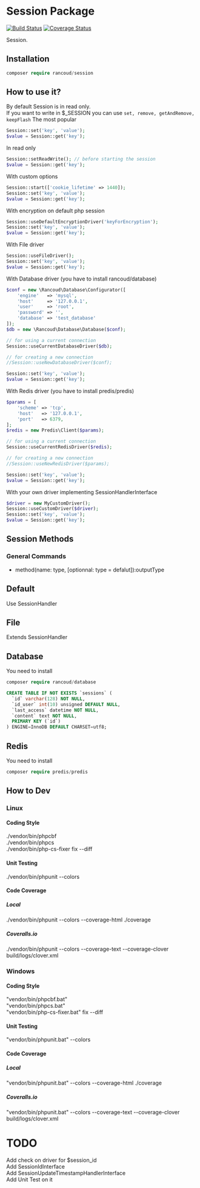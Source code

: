 # Session Package

[![Build Status](https://travis-ci.org/rancoud/Session.svg?branch=master)](https://travis-ci.org/rancoud/Session) [![Coverage Status](https://coveralls.io/repos/github/rancoud/Session/badge.svg?branch=master)](https://coveralls.io/github/rancoud/Session?branch=master)

Session.  

## Installation
```php
composer require rancoud/session
```

## How to use it?
By default Session is in read only.  
If you want to write in $_SESSION you can use `set, remove, getAndRemove, keepFlash`
The most popular
```php
Session::set('key', 'value');
$value = Session::get('key');
```
In read only
```php
Session::setReadWrite(); // before starting the session
$value = Session::get('key');
```
With custom options
```php
Session::start(['cookie_lifetime' => 1440]);
Session::set('key', 'value');
$value = Session::get('key');
```
With encryption on default php session
```php
Session::useDefaultEncryptionDriver('keyForEncryption');
Session::set('key', 'value');
$value = Session::get('key');
```
With File driver
```php
Session::useFileDriver();
Session::set('key', 'value');
$value = Session::get('key');
```
With Database driver (you have to install rancoud/database)
```php
$conf = new \Rancoud\Database\Configurator([
    'engine'   => 'mysql',
    'host'     => '127.0.0.1',
    'user'     => 'root',
    'password' => '',
    'database' => 'test_database'
]);
$db = new \Rancoud\Database\Database($conf);

// for using a current connection
Session::useCurrentDatabaseDriver($db);

// for creating a new connection
//Session::useNewDatabaseDriver($conf);

Session::set('key', 'value');
$value = Session::get('key');
```
With Redis driver (you have to install predis/predis)
```php
$params = [
    'scheme' => 'tcp',
    'host'   => '127.0.0.1',
    'port'   => 6379,
];
$redis = new Predis\Client($params);

// for using a current connection
Session::useCurrentRedisDriver($redis);

// for creating a new connection
//Session::useNewRedisDriver($params);

Session::set('key', 'value');
$value = Session::get('key');
```
With your own driver implementing SessionHandlerInterface
```php
$driver = new MyCustomDriver();
Session::useCustomDriver($driver);
Session::set('key', 'value');
$value = Session::get('key');
```

## Session Methods
### General Commands  
* method(name: type, [optionnal: type = defalut]):outputType  

## Default
Use SessionHandler
## File
Extends SessionHandler
## Database
You need to install
```php
composer require rancoud/database
```
```sql
CREATE TABLE IF NOT EXISTS `sessions` (
  `id` varchar(128) NOT NULL,
  `id_user` int(10) unsigned DEFAULT NULL,
  `last_access` datetime NOT NULL,
  `content` text NOT NULL,
  PRIMARY KEY (`id`)
) ENGINE=InnoDB DEFAULT CHARSET=utf8;

```
## Redis
You need to install
```php
composer require predis/predis
```

## How to Dev
### Linux
#### Coding Style
./vendor/bin/phpcbf  
./vendor/bin/phpcs  
./vendor/bin/php-cs-fixer fix --diff  
#### Unit Testing
./vendor/bin/phpunit --colors  
#### Code Coverage
##### Local
./vendor/bin/phpunit --colors --coverage-html ./coverage
##### Coveralls.io
./vendor/bin/phpunit --colors --coverage-text --coverage-clover build/logs/clover.xml  

### Windows
#### Coding Style
"vendor/bin/phpcbf.bat"  
"vendor/bin/phpcs.bat"  
"vendor/bin/php-cs-fixer.bat" fix --diff   
#### Unit Testing
"vendor/bin/phpunit.bat" --colors  
#### Code Coverage
##### Local
"vendor/bin/phpunit.bat" --colors --coverage-html ./coverage
##### Coveralls.io
"vendor/bin/phpunit.bat" --colors --coverage-text --coverage-clover build/logs/clover.xml  

# TODO
Add check on driver for $session_id  
Add SessionIdInterface  
Add SessionUpdateTimestampHandlerInterface  
Add Unit Test on it